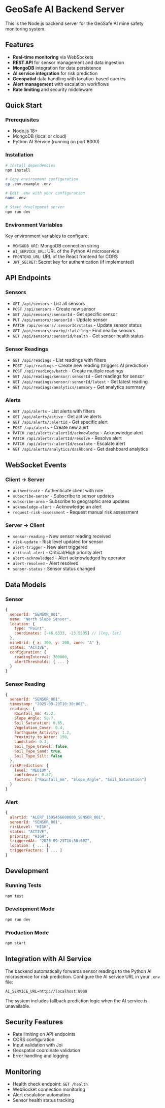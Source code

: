 # GeoSafe AI Backend Server

This is the Node.js backend server for the GeoSafe AI mine safety monitoring system.

## Features

- **Real-time monitoring** via WebSockets
- **REST API** for sensor management and data ingestion
- **MongoDB** integration for data persistence
- **AI service integration** for risk prediction
- **Geospatial** data handling with location-based queries
- **Alert management** with escalation workflows
- **Rate limiting** and security middleware

## Quick Start

### Prerequisites

- Node.js 18+ 
- MongoDB (local or cloud)
- Python AI Service (running on port 8000)

### Installation

```bash
# Install dependencies
npm install

# Copy environment configuration
cp .env.example .env

# Edit .env with your configuration
nano .env

# Start development server
npm run dev
```

### Environment Variables

Key environment variables to configure:

- `MONGODB_URI`: MongoDB connection string
- `AI_SERVICE_URL`: URL of the Python AI microservice
- `FRONTEND_URL`: URL of the React frontend for CORS
- `JWT_SECRET`: Secret key for authentication (if implemented)

## API Endpoints

### Sensors

- `GET /api/sensors` - List all sensors
- `POST /api/sensors` - Create new sensor
- `GET /api/sensors/:sensorId` - Get specific sensor
- `PUT /api/sensors/:sensorId` - Update sensor
- `PATCH /api/sensors/:sensorId/status` - Update sensor status
- `GET /api/sensors/nearby/:lat/:lng` - Find nearby sensors
- `GET /api/sensors/:sensorId/health` - Get sensor health status

### Sensor Readings

- `GET /api/readings` - List readings with filters
- `POST /api/readings` - Create new reading (triggers AI prediction)
- `POST /api/readings/batch` - Create multiple readings
- `GET /api/readings/sensor/:sensorId` - Get readings for sensor
- `GET /api/readings/sensor/:sensorId/latest` - Get latest reading
- `GET /api/readings/analytics/summary` - Get analytics summary

### Alerts

- `GET /api/alerts` - List alerts with filters
- `GET /api/alerts/active` - Get active alerts
- `GET /api/alerts/:alertId` - Get specific alert
- `POST /api/alerts` - Create new alert
- `PATCH /api/alerts/:alertId/acknowledge` - Acknowledge alert
- `PATCH /api/alerts/:alertId/resolve` - Resolve alert
- `PATCH /api/alerts/:alertId/escalate` - Escalate alert
- `GET /api/alerts/analytics/dashboard` - Get dashboard analytics

## WebSocket Events

### Client → Server

- `authenticate` - Authenticate client with role
- `subscribe-sensor` - Subscribe to sensor updates
- `subscribe-area` - Subscribe to geographic area updates
- `acknowledge-alert` - Acknowledge an alert
- `request-risk-assessment` - Request manual risk assessment

### Server → Client

- `sensor-reading` - New sensor reading received
- `risk-update` - Risk level updated for sensor
- `alert-trigger` - New alert triggered
- `critical-alert` - Critical/High priority alert
- `alert-acknowledged` - Alert acknowledged by operator
- `alert-resolved` - Alert resolved
- `sensor-status` - Sensor status changed

## Data Models

### Sensor

```javascript
{
  sensorId: "SENSOR_001",
  name: "North Slope Sensor",
  location: {
    type: "Point",
    coordinates: [-46.6333, -23.5505] // [lng, lat]
  },
  mineGrid: { x: 100, y: 200, zone: "A" },
  status: "ACTIVE",
  configuration: {
    readingInterval: 300000,
    alertThresholds: { ... }
  }
}
```

### Sensor Reading

```javascript
{
  sensorId: "SENSOR_001",
  timestamp: "2025-09-23T10:30:00Z",
  readings: {
    Rainfall_mm: 45.2,
    Slope_Angle: 58.7,
    Soil_Saturation: 0.65,
    Vegetation_Cover: 0.4,
    Earthquake_Activity: 1.2,
    Proximity_to_Water: 150,
    Landslide: 0.3,
    Soil_Type_Gravel: false,
    Soil_Type_Sand: true,
    Soil_Type_Silt: false
  },
  riskPrediction: {
    level: "MEDIUM",
    confidence: 0.87,
    factors: ["Rainfall_mm", "Slope_Angle", "Soil_Saturation"]
  }
}
```

### Alert

```javascript
{
  alertId: "ALERT_1695456600000_SENSOR_001",
  sensorId: "SENSOR_001",
  riskLevel: "HIGH",
  status: "ACTIVE",
  priority: "HIGH",
  triggeredAt: "2025-09-23T10:30:00Z",
  location: { ... },
  triggerFactors: [ ... ]
}
```

## Development

### Running Tests

```bash
npm test
```

### Development Mode

```bash
npm run dev
```

### Production Mode

```bash
npm start
```

## Integration with AI Service

The backend automatically forwards sensor readings to the Python AI microservice for risk prediction. Configure the AI service URL in your `.env` file:

```
AI_SERVICE_URL=http://localhost:8000
```

The system includes fallback prediction logic when the AI service is unavailable.

## Security Features

- Rate limiting on API endpoints
- CORS configuration
- Input validation with Joi
- Geospatial coordinate validation
- Error handling and logging

## Monitoring

- Health check endpoint: `GET /health`
- WebSocket connection monitoring
- Alert escalation automation
- Sensor health status tracking